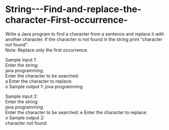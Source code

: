 # String---Find-and-replace-the-character-First-occurrence-
Write a Java program to find a character from a sentence and replace it with another character. 
If the character is not found in the string print "character not found".    
Note: Replace only the first occurrence.  

Sample input 1:  
Enter the string:  
java programming  
Enter the character to be searched:  
a
Enter the character to replace:  
o 
Sample output 1: 
jova programming  

Sample input 2:  
Enter the string:  
java programming  
Enter the character to be searched: 
e 
Enter the character to replace:  
o
Sample output 2:  
character not found
